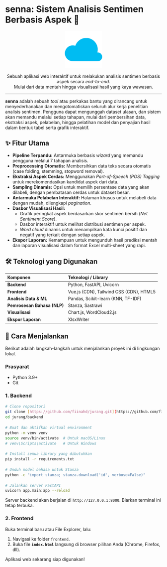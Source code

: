 # senna: Sistem Analisis Sentimen Berbasis Aspek 🤖

<p align="center">
  <img src="https://raw.githubusercontent.com/fiinahd/jurang/main/frontend/assets/dexter.svg" width="120" />
</p>

<p align="center">
  Sebuah aplikasi web interaktif untuk melakukan analisis sentimen berbasis aspek secara <em>end-to-end</em>.
  <br />
  Mulai dari data mentah hingga visualisasi hasil yang kaya wawasan.
</p>

---

**senna** adalah sebuah *tool* atau perkakas bantu yang dirancang untuk menyederhanakan dan mengotomatiskan seluruh alur kerja penelitian analisis sentimen. Pengguna dapat mengunggah dataset ulasan, dan sistem akan memandu melalui setiap tahapan, mulai dari pembersihan data, ekstraksi aspek, pelabelan, hingga pelatihan model dan penyajian hasil dalam bentuk tabel serta grafik interaktif.

## ✨ Fitur Utama

- **Pipeline Terpandu:** Antarmuka berbasis *wizard* yang memandu pengguna melalui 7 tahapan analisis.
- **Preprocessing Otomatis:** Membersihkan data teks secara otomatis (case folding, stemming, stopword removal).
- **Ekstraksi Aspek Cerdas:** Menggunakan *Part-of-Speech (POS) Tagging* untuk merekomendasikan kandidat aspek dari data.
- **Sampling Dinamis:** Opsi untuk memilih persentase data yang akan dilabeli, dengan pembatasan cerdas untuk dataset besar.
- **Antarmuka Pelabelan Interaktif:** Halaman khusus untuk melabeli data dengan mudah, dilengkapi *pagination*.
- **Dasbor Visualisasi Hasil:**
  - Grafik peringkat aspek berdasarkan skor sentimen bersih (*Net Sentiment Score*).
  - Dasbor interaktif untuk melihat distribusi sentimen per aspek.
  - *Word cloud* dinamis untuk menampilkan kata kunci positif dan negatif yang terkait dengan setiap aspek.
- **Ekspor Laporan:** Kemampuan untuk mengunduh hasil prediksi mentah dan laporan visualisasi dalam format Excel multi-sheet yang rapi.

## 🛠️ Teknologi yang Digunakan

| Komponen | Teknologi / Library |
| :--- | :--- |
| **Backend** | Python, FastAPI, Uvicorn |
| **Frontend** | Vue.js (CDN), Tailwind CSS (CDN), HTML5 |
| **Analisis Data & ML** | Pandas, Scikit-learn (KNN, TF-IDF) |
| **Pemrosesan Bahasa (NLP)**| Stanza, Sastrawi |
| **Visualisasi** | Chart.js, WordCloud2.js |
| **Ekspor Laporan** | XlsxWriter |

## 🚀 Cara Menjalankan

Berikut adalah langkah-langkah untuk menjalankan proyek ini di lingkungan lokal.

### Prasyarat
- Python 3.9+
- Git

### 1. Backend

```bash
# Clone repositori
git clone [https://github.com/fiinahd/jurang.git](https://github.com/fiinahd/jurang.git)
cd jurang/backend

# Buat dan aktifkan virtual environment
python -m venv venv
source venv/bin/activate  # Untuk macOS/Linux
# venv\Scripts\activate   # Untuk Windows

# Install semua library yang dibutuhkan
pip install -r requirements.txt

# Unduh model bahasa untuk Stanza
python -c "import stanza; stanza.download('id', verbose=False)"

# Jalankan server FastAPI
uvicorn app.main:app --reload
```
Server backend akan berjalan di `http://127.0.0.1:8000`. Biarkan terminal ini tetap terbuka.

### 2. Frontend

Buka terminal baru atau File Explorer, lalu:
1. Navigasi ke folder `frontend`.
2. Buka file **`index.html`** langsung di browser pilihan Anda (Chrome, Firefox, dll).

Aplikasi web sekarang siap digunakan!
